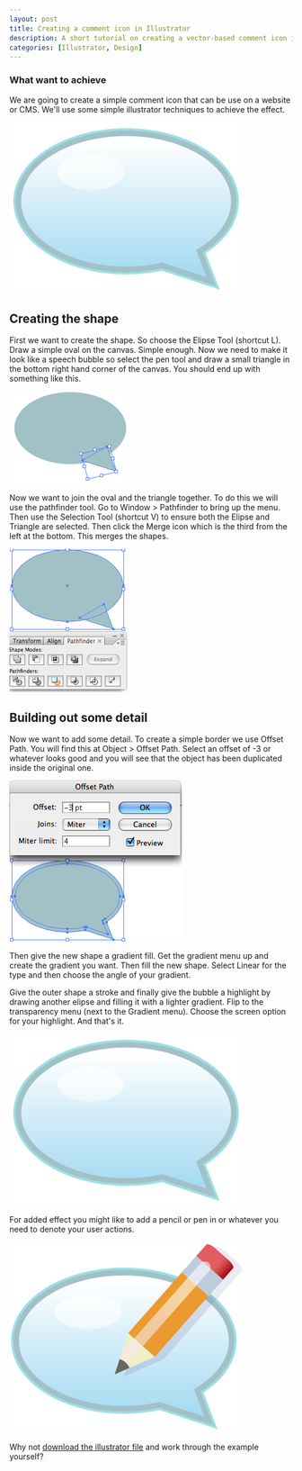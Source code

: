```yaml
--- 
layout: post
title: Creating a comment icon in Illustrator
description: A short tutorial on creating a vector-based comment icon in Illustrator. The tutorial includes a downloadable illustrator file to work through the example with.
categories: [Illustrator, Design]
---
```

<h3>What want to achieve</h3> 
We are going to create a simple comment icon that can be use on a website or CMS. We'll use some simple illustrator techniques to achieve the effect.

![Comment icon stage 5][1] 
## Creating the shape

First we want to create the shape. So choose the Elipse Tool (shortcut L). Draw a simple oval on the canvas. Simple enough. Now we need to make it look like a speech bubble so select the pen tool and draw a small triangle in the bottom right hand corner of the canvas. You should end up with something like this.

![Comment icon stage 1][2] 

Now we want to join the oval and the triangle together. To do this we will use the pathfinder tool. Go to Window > Pathfinder to bring up the menu. Then use the Selection Tool (shortcut V) to ensure both the Elipse and Triangle are selected. Then click the Merge icon which is the third from the left at the bottom. This merges the shapes.

![Comment icon stage 2][3] 

## Building out some detail

Now we want to add some detail. To create a simple border we use Offset Path. You will find this at Object > Offset Path. Select an offset of -3 or whatever looks good and you will see that the object has been duplicated inside the original one.

![Comment icon stage 3][4] 

Then give the new shape a gradient fill. Get the gradient menu up and create the gradient you want. Then fill the new shape. Select Linear for the type and then choose the angle of your gradient.

Give the outer shape a stroke and finally give the bubble a highlight by drawing another elipse and filling it with a lighter gradient. Flip to the transparency menu (next to the Gradient menu). Choose the screen option for your highlight. And that's it. 

![Comment icon stage 5][1] 

For added effect you might like to add a pencil or pen in or whatever you need to denote your user actions.

![Comment icon stage 6][5] 

Why not [download the illustrator file][6] and work through the example yourself?

 [1]: /images/articles/comment_stage_5.png "Comment icon stage 5"
 [2]: /images/articles/comment_stage_1.png "Comment icon stage 1"
 [3]: /images/articles/comment_stage_2.png "Comment icon stage 2"
 [4]: /images/articles/comment_stage_3.png "Comment icon stage 3"
 [5]: /images/articles/comment_stage_6.png "Comment icon stage 6"
 [6]: http://cdn.shapeshed.com/downloads/comment_icon.ai
